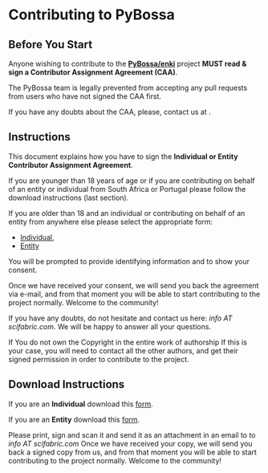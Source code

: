# Contributing to PyBossa

## Before You Start

Anyone wishing to contribute to the **[PyBossa/enki](https://github.com/PyBossa/enki)** project 
**MUST read & sign a Contributor Assignment Agreement (CAA)**. 

The PyBossa team is legally prevented from accepting any pull requests from users who have not signed the CAA first.

If you have any doubts about the CAA, please, contact us at <info AT pybossa DOT com>.

## Instructions

This document explains how you have to sign the **Individual or Entity Contributor Assignment Agreement**. 

If you are younger than 18 years of age or if you are contributing on behalf of an entity or individual from South Africa or Portugal please follow the download instructions (last section). 

If you are older than 18 and an individual or contributing on behalf of an entity from anywhere else please select the appropriate form:

* [Individual](https://docs.google.com/forms/d/1Hm3d1CylEvvuZ9TiQKoy9U8qBUMbQ1t5IiWum4tecJU/viewform), 
* [Entity](https://docs.google.com/forms/d/1IBUu6HAr1hdQlgv9SJ6FluoypjK-_SLAxnuEt5q7nug/viewform)
 
You will be prompted to provide identifying information and to show your consent.

Once we have received your consent, we will send you back the agreement via e-mail, and from that moment you will be able to start contributing to the project normally. Welcome to the community!

If you have any doubts, do not hesitate and contact us here: *info AT scifabric.com*. We will be happy to answer all your questions.

If You do not own the Copyright in the entire work of authorship
If this is your case, you will need to contact all the other authors, and get their signed permission in order to contribute to the project.

## Download Instructions

If you are an **Individual** download this [form](https://dl.dropboxusercontent.com/u/27667029/PyBossaIndividualContributorAssignmentAgreement.pdf).

If you are an **Entity** download this [form](https://dl.dropboxusercontent.com/u/27667029/PyBossaEntityContributorAssignmentAgreement.pdf).

Please print, sign and scan it and send it as an attachment in an email to  to *info AT scifabric.com* Once we have received your copy, we will send you back a signed copy from us, and from that moment you will be able to start contributing to the project normally. Welcome to the community!
